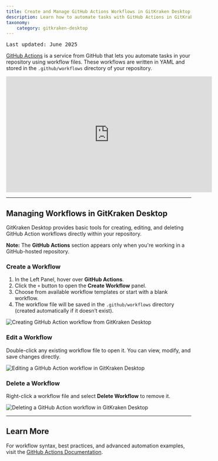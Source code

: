 ```yaml
---
title: Create and Manage GitHub Actions Workflows in GitKraken Desktop
description: Learn how to automate tasks with GitHub Actions in GitKraken Desktop. Covers creating, editing, and deleting workflow files directly in your repository.
taxonomy:
    category: gitkraken-desktop
---
```


<kbd>Last updated: June 2025</kbd>

[GitHub Actions](https://github.com/features/actions) is a service from GitHub that lets you automate tasks in your repository using workflow files. These workflows are written in YAML and stored in the `.github/workflows` directory of your repository.

<div class='embed-container embed-container--16-9'>
    <iframe width='560' height='315' src='https://www.youtube.com/embed/qr3vwIvXUfc?rel=0&vq=hd1080' frameborder='0' allowfullscreen></iframe>
</div>

---

## Managing Workflows in GitKraken Desktop

GitKraken Desktop provides basic tools for creating, editing, and deleting GitHub Action workflows directly within your repository.

<div class='callout callout--success'>
    <p><strong>Note:</strong> The <strong>GitHub Actions</strong> section appears only when you're working in a GitHub-hosted repository.</p>
</div>

### Create a Workflow

1. In the Left Panel, hover over <strong>GitHub Actions</strong>.
2. Click the <code>+</code> button to open the <strong>Create Workflow</strong> panel.
3. Choose from available workflow templates or start with a blank workflow.
4. The workflow file will be saved in the `.github/workflows` directory (created automatically if it doesn’t exist).

<img src='/wp-content/uploads/create-github-action-2025.png' srcset='/wp-content/uploads/create-github-action-2025@2x.png 2x' class="help-center-img img-bordered" alt="Creating GitHub Action workflow from GitKraken Desktop">

### Edit a Workflow

Double-click any existing workflow file to open it. You can view, modify, and save changes directly.

<img src='/wp-content/uploads/github-actions-edit.png' srcset='/wp-content/uploads/github-actions-edit@2x.png 2x' class="help-center-img img-bordered" alt="Editing a GitHub Action workflow in GitKraken Desktop">

### Delete a Workflow

Right-click a workflow file and select <strong>Delete Workflow</strong> to remove it.

<img src='/wp-content/uploads/delete-github-action-2025.png' srcset='/wp-content/uploads/delete-github-action-2025@2x.png 2x' class="help-center-img img-bordered" alt="Deleting a GitHub Action workflow in GitKraken Desktop">

---

## Learn More

For workflow syntax, best practices, and advanced automation examples, visit the [GitHub Actions Documentation](https://docs.github.com/en/actions).
